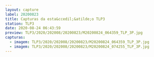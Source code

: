 ```yaml
---
layout: capture
label: 20200823
title: Capturas da esta&ccedil;&atilde;o TLP3
station: TLP3
date: 2020-08-24 06:43:59
preview: TLP3/2020/202008/20200823/M20200824_064359_TLP_3P.jpg
capturas:
  - imagem: TLP3/2020/202008/20200823/M20200824_064359_TLP_3P.jpg
  - imagem: TLP3/2020/202008/20200823/M20200824_074255_TLP_3P.jpg
---
```

